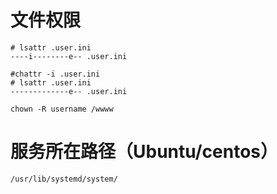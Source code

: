 # 文件权限
```
# lsattr .user.ini
----i--------e-- .user.ini

#chattr -i .user.ini
# lsattr .user.ini
-------------e-- .user.ini

chown -R username /wwww
```

# 服务所在路径（Ubuntu/centos）
`/usr/lib/systemd/system/`
